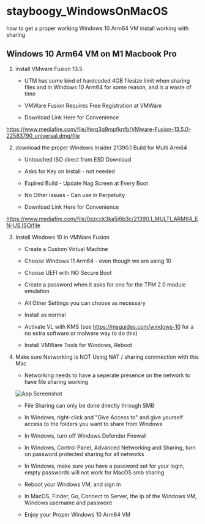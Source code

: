 # stayboogy_WindowsOnMacOS

how to get a proper working Windows 10 Arm64 VM install working with sharing

## Windows 10 Arm64 VM on M1 Macbook Pro

1) install VMware Fusion 13.5

	- UTM has some kind of hardcoded 4GB filesize limit when sharing files and in Windows 10 Arm64 for some reason, and is a waste of time
	
	- VMWare Fusion Requires Free Registration at VMWare
	
	- Download Link Here for Convenience 
	 
https://www.mediafire.com/file/lferq3q9mpfknfb/VMware-Fusion-13.5.0-22583790_universal.dmg/file
	
		

2) download the proper Windows Insider 21390.1 Build for Multi Arm64

	- Untouched ISO direct from ESD Download
	
	- Asks for Key on Install - not needed
	
	- Expired Build - Update Nag Screen at Every Boot
	
	- No Other Issues - Can use in Perpetuity
	
	- Download Link Here for Convenience
	
https://www.mediafire.com/file/0ezcck3ka5j6b3c/21390.1_MULTI_ARM64_EN-US.ISO/file
	
	
3) Install Windows 10 in VMWare Fusion

	- Create a Custom Virtual Machine
	
	- Choose Windows 11 Arm64 - even though we are using 10
	
	- Choose UEFI with NO Secure Boot
	
	- Create a password when it asks for one for the TPM 2.0 module emulation
	
	- All Other Settings you can choose as necessary
	
	- Install as normal
	
	- Activate VL with KMS (see https://msguides.com/windows-10 for a no extra software or malware way to do this)
	
	- Install VMWare Tools for Windows, Reboot
	
	
4) Make sure Networking is NOT Using NAT / sharing connnection with this Mac

	- Networking needs to have a seperate presence on the network to have file sharing working
	
	![App Screenshot](https://codeberg.org/stayboogy/stayboogy_WindowsOnMacOS/raw/branch/main/network.png)
	
	- File Sharing can only be done directly through SMB
	
	- In Windows, right-click and "Give Access to" and give yourself access to the folders you want to share from Windows
	
	- In Windows, turn off Windows Defender Firewall
	
	- In Windows, Control Panel, Advanced Networking and Sharing, turn on password protected sharing for all networks
	
	- In Windows, make sure you have a password set for your login, empty passwords will not work for MacOS smb sharing
	
	- Reboot your Windows VM, and sign in
	
	- In MacOS, Finder, Go, Connect to Server, the ip of the Windows VM, Windows username and password
	
	- Enjoy your Proper Windows 10 Arm64 VM
